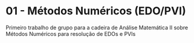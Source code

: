 # 01 - Métodos Numéricos (EDO/PVI)
Primeiro trabalho de grupo para a cadeira de Análise Matemática II sobre Métodos Numéricos para resolução de EDOs e PVIs
